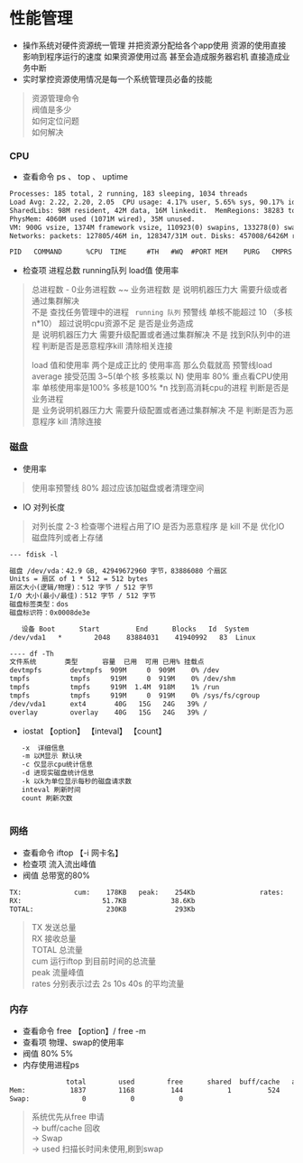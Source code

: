 # 性能管理

- 操作系统对硬件资源统一管理 并把资源分配给各个app使用 资源的使用直接影响到程序运行的速度 
如果资源使用过高 甚至会造成服务器宕机 直接造成业务中断
- 实时掌控资源使用情况是每一个系统管理员必备的技能 

> 资源管理命令    
>阀值是多少      
>如何定位问题     
>如何解决   

### CPU 

- 查看命令 ps  、 top  、 uptime

```html
Processes: 185 total, 2 running, 183 sleeping, 1034 threads                                                       22:53:30
Load Avg: 2.22, 2.20, 2.05  CPU usage: 4.17% user, 5.65% sys, 90.17% idle
SharedLibs: 98M resident, 42M data, 16M linkedit.  MemRegions: 38283 total, 818M resident, 39M private, 339M shared.
PhysMem: 4060M used (1071M wired), 35M unused.
VM: 900G vsize, 1374M framework vsize, 110923(0) swapins, 133278(0) swapouts.
Networks: packets: 127805/46M in, 128347/31M out. Disks: 457008/6426M read, 101677/3417M written.

PID   COMMAND      %CPU  TIME     #TH   #WQ  #PORT MEM    PURG   CMPRS  PGRP PPID STATE    BOOSTS         %CPU_ME

```

- 检查项 进程总数 running队列  load值  使用率    
   
 > 总进程数 - 0业务进程数 ~~ 业务进程数 
>是      说明机器压力大 需要升级或者通过集群解决  
>不是     查找任务管理中的进程
> ` running 队列` 
>   预警线 单核不能超过 10  （多核 n*10）
>超过说明cpu资源不足 是否是业务造成     
>   是  说明机器压力大 需要升级配置或者通过集群解决
>   不是  找到R队列中的进程 判断是否是恶意程序kill  清除相关连接
>
>   load 值和使用率
>   两个是成正比的 使用率高 那么负载就高 
>   预警线load average 接受范围 3~5(单个核  多核乘以 N) 使用率 80% 
>   重点看CPU使用率 单核使用率是100%  多核是100% *n 
>   找到高消耗cpu的进程 判断是否是业务进程   
>   是   业务说明机器压力大 需要升级配置或者通过集群解决
>   不是 判断是否为恶意程序 kill 清除连接


### 磁盘
- 使用率
> 使用率预警线 80% 
> 超过应该加磁盘或者清理空间
 
 - IO 对列长度 
> 对列长度 2-3 
>检查哪个进程占用了IO 是否为恶意程序 
>是 kill 
>不是 优化IO  磁盘阵列或者上存储

```html
--- fdisk -l 

磁盘 /dev/vda：42.9 GB, 42949672960 字节，83886080 个扇区
Units = 扇区 of 1 * 512 = 512 bytes
扇区大小(逻辑/物理)：512 字节 / 512 字节
I/O 大小(最小/最佳)：512 字节 / 512 字节
磁盘标签类型：dos
磁盘标识符：0x0008de3e

   设备 Boot      Start         End      Blocks   Id  System
/dev/vda1   *        2048    83884031    41940992   83  Linux
```

```html
---- df -Th
文件系统       类型      容量  已用  可用 已用% 挂载点
devtmpfs       devtmpfs  909M     0  909M    0% /dev
tmpfs          tmpfs     919M     0  919M    0% /dev/shm
tmpfs          tmpfs     919M  1.4M  918M    1% /run
tmpfs          tmpfs     919M     0  919M    0% /sys/fs/cgroup
/dev/vda1      ext4       40G   15G   24G   39% /
overlay        overlay    40G   15G   24G   39% /
```   
   
 - iostat 【option】 【inteval】 【count】
 ```html 
    -x  详细信息
    -m 以M显示 默认块 
    -c 仅显示cpu统计信息
    -d 进现实磁盘统计信息
    -k 以k为单位显示每秒的磁盘请求数
    inteval 刷新时间
    count 刷新次数
    
``` 
   
   
### 网络
- 查看命令 iftop 【-i  网卡名】
- 检查项 流入流出峰值
- 阀值 总带宽的80%
 ```html
TX:             cum:    178KB   peak:    254Kb                rates:    768b   52.0Kb  30.3Kb
RX:                    51.7KB           38.6Kb                          208b   7.97Kb  4.75Kb
TOTAL:                  230KB            293Kb                          976b   60.0Kb  35.1K

```

> TX  发送总量      
> RX  接收总量      
> TOTAL 总流量     
>  cum 运行iftop 到目前时间的总流量    
> peak  流量峰值        
> rates  分别表示过去 2s  10s  40s 的平均流量  
    
### 内存
- 查看命令 free 【option】/ free -m   
- 查看项 物理、swap的使用率
- 阀值 80% 5%
- 内存使用进程ps 

```html
              total        used        free      shared  buff/cache   available
Mem:           1837        1168         144           1         524         512
Swap:             0           0           0

```
>   系统优先从free 申请     
>   -> buff/cache 回收    
>   -> Swap     
>   -> used 扫描长时间未使用,刷到swap     
    

